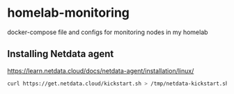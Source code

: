 # homelab-monitoring
docker-compose file and configs for monitoring nodes in my homelab

## Installing Netdata agent

https://learn.netdata.cloud/docs/netdata-agent/installation/linux/

```bash
curl https://get.netdata.cloud/kickstart.sh > /tmp/netdata-kickstart.sh && sh /tmp/netdata-kickstart.sh --disable-telemetry
```